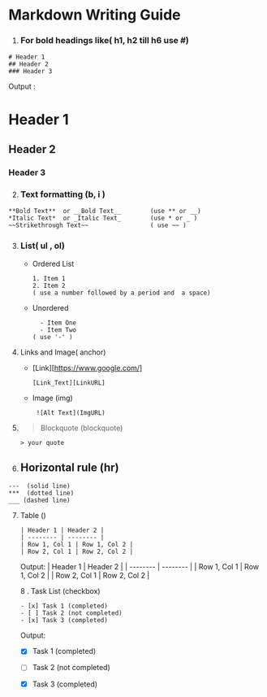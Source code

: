 # Markdown Writing Guide
1. ### For bold headings like( h1, h2 till h6 use #)
```
# Header 1
## Header 2
### Header 3

```

Output : 
# Header 1
## Header 2
### Header 3

2. ### Text formatting (b, i )

```
**Bold Text**  or __Bold Text__        (use ** or __)
*Italic Text*  or _Italic Text_        (use * or _ )
~~Strikethrough Text~~                 ( use ~~ )

```

3. ### List( ul , ol)
   * Ordered List
      ```
      1. Item 1
      2. Item 2
      ( use a number followed by a period and  a space)
      ```
   * Unordered
      ```
        - Item One
        - Item Two
      ( use '-' )
      ```
4. Links and Image( anchor)
    * [Link][https://www.google.com/]
      ```
      [Link_Text][LinkURL]
      
      ```      
    * Image  (img)
      ```
       ![Alt Text](ImgURL)
      
      ```
5. >Blockquote (blockquote)
    ```
    > your quote

    ```

6. Horizontal rule (hr)
   -------------------------------------------------
```
---  (solid line)
***  (dotted line)
___ (dashed line)

```
7. Table (<table>)


```
| Header 1 | Header 2 |
| -------- | -------- |
| Row 1, Col 1 | Row 1, Col 2 |
| Row 2, Col 1 | Row 2, Col 2 |

```
Output: 
| Header 1 | Header 2 |
| -------- | -------- |
| Row 1, Col 1 | Row 1, Col 2 |
| Row 2, Col 1 | Row 2, Col 2 |

8 . Task List (checkbox) 
```
- [x] Task 1 (completed)
- [ ] Task 2 (not completed)
- [x] Task 3 (completed)

```
Output:
- [x] Task 1 (completed)
- [ ] Task 2 (not completed)
- [x] Task 3 (completed)
      
    
   
   
